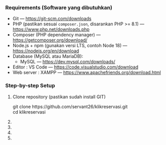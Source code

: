 <h3>Requirements (Software yang dibutuhkan)</h3>
  <ul>
    <li>Git — <a href="https://git-scm.com/downloads" target="_blank">https://git-scm.com/downloads</a></li>
    <li>PHP (pastikan sesuai <code>composer.json</code>, disarankan PHP &gt;= 8.1) — <a href="https://www.php.net/downloads.php" target="_blank">https://www.php.net/downloads.php</a></li>
    <li>Composer (PHP dependency manager) — <a href="https://getcomposer.org/download/" target="_blank">https://getcomposer.org/download/</a></li>
    <li>Node.js + npm (gunakan versi LTS, contoh Node 18) — <a href="https://nodejs.org/en/download" target="_blank">https://nodejs.org/en/download</a></li>
    <li>Database (MySQL atau MariaDB):
      <ul>
        <li>MySQL — <a href="https://dev.mysql.com/downloads/" target="_blank">https://dev.mysql.com/downloads/</a></li>
      </ul>
    </li>
    <li>Editor : VS Code — <a href="https://code.visualstudio.com/download" target="_blank">https://code.visualstudio.com/download</a></li>
    <li>Web server : XAMPP — <a href="https://www.apachefriends.org/download.html" target="_blank">https://www.apachefriends.org/download.html</a></li>
  </ul>

  <h3>Step-by-step Setup</h3>
  <ol>
      <li>Clone repository (pastikan sudah install GIT)</li>
      <p>git clone https://github.com/servant26/klikreservasi.git<br>cd klikreservasi</p>
      <li></li>
      <li></li>
      <li></li>
      <li></li>
  </ol>
